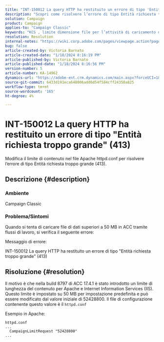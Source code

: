 ```yaml
---
title: "INT-150012 La query HTTP ha restituito un errore di tipo 'Entità richiesta troppo grande' (413)"
description: "Scopri come risolvere l’errore di tipo Entità richiesta troppo grande (413)."
solution: Campaign
product: Campaign
applies-to: "Campaign Classic"
keywords: "KCS , limite dimensione file per l’attività di caricamento dati (file), entità richiesta troppo grande, CampaignLimitRequest"
resolution: Resolution
internal-notes: "https://wiki.corp.adobe.com/pages/viewpage.action?pageId=1423015339#ACC-Apache/Tomcat/IIS-WhatisthefilesizelimitforDataloading(file)activity?"
bug: false
article-created-by: Victoria Barnato
article-created-date: "1/18/2024 8:16:19 PM"
article-published-by: Victoria Barnato
article-published-date: "1/18/2024 8:16:56 PM"
version-number: 5
article-number: KA-14962
dynamics-url: "https://adobe-ent.crm.dynamics.com/main.aspx?forceUCI=1&pagetype=entityrecord&etn=knowledgearticle&id=3caeb06a-3eb6-ee11-a569-6045bd006704"
source-git-commit: 6433d191eca648006add6d54f584cff24350a825
workflow-type: tm+mt
source-wordcount: '165'
ht-degree: 4%

---
```


# INT-150012 La query HTTP ha restituito un errore di tipo &quot;Entità richiesta troppo grande&quot; (413)


Modifica il limite di contenuto nel file Apache httpd.conf per risolvere l’errore di tipo Entità richiesta troppo grande (413).

## Descrizione {#description}


### <b>Ambiente</b>

Campaign Classic

### <b>Problema/Sintomi</b>

Quando si tenta di caricare file di dati superiori a 50 MB in ACC tramite flussi di lavoro, si verifica il seguente errore:



Messaggio di errore:

INT-150012 La query HTTP ha restituito un errore di tipo &quot;Entità richiesta troppo grande&quot; (413)


## Risoluzione {#resolution}


Il motivo è che nella build 8797 di ACC 17.4.1 è stato introdotto un limite di lunghezza del contenuto per Apache e Internet Information Services (IIS). Questo limite è impostato su 50 MB per impostazione predefinita e può essere modificato dal valore iniziale di 52428800. Il file di configurazione contenente questo valore è il `httpd.conf`

Esempio in Apache:


```
httpd.conf
...
  CampaignLimitRequest "52428800"
...
```

